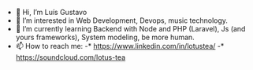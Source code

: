 - 👋 Hi, I’m Luís Gustavo
- 👀 I’m interested in Web Development, Devops, music technology.
- 🌱 I’m currently learning Backend with Node and PHP (Laravel), Js (and yours frameworks), System modeling, be more human.
- 📫 How to reach me:
 -*   https://www.linkedin.com/in/lotustea/ 
 -*   https://soundcloud.com/lotus-tea

